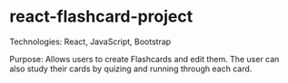 # react-flashcard-project

Technologies: React, JavaScript, Bootstrap

Purpose: Allows users to create Flashcards and edit them. The user can also study their cards by quizing and running through each card. 

